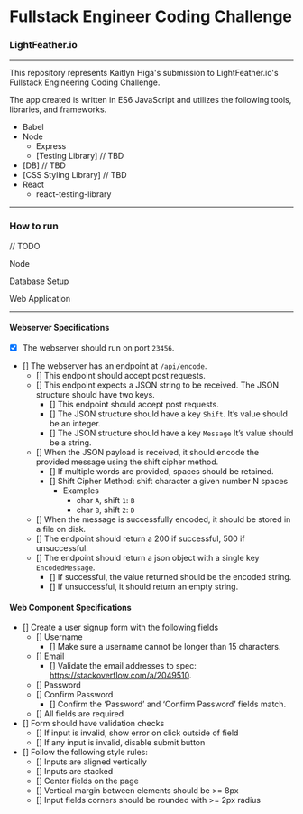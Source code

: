 # Fullstack Engineer Coding Challenge
### LightFeather.io
-----

This repository represents Kaitlyn Higa's submission to LightFeather.io's Fullstack Engineering Coding Challenge.

The app created is written in ES6 JavaScript and utilizes the following tools, libraries, and frameworks.

- Babel
- Node
  - Express
  - [Testing Library] // TBD
- [DB] // TBD
- [CSS Styling Library] // TBD
- React
  - react-testing-library

-----

### How to run

 // TODO

Node

Database Setup

Web Application


-----
#### Webserver Specifications

- [x] The webserver should run on port `23456`.
- [] The webserver has an endpoint at `/api/encode`.
  - [] This endpoint should accept post requests.
  - [] This endpoint expects a JSON string to be received. The JSON structure should have two keys.
    - [] This endpoint should accept post requests.
    - [] The JSON structure should have a key `Shift`. It’s value should be an
    integer.
    - [] The JSON structure should have a key `Message` It’s value should be a
    string.
  - [] When the JSON payload is received, it should encode the provided message
  using the shift cipher method.
    - [] If multiple words are provided, spaces should be retained.
    - [] Shift Cipher Method: shift character a given number N spaces
      - Examples
        - char `A`, shift `1`: `B`  
        - char `B`, shift `2`: `D`
  - [] When the message is successfully encoded, it should be stored in a file on disk.
  - [] The endpoint should return a 200 if successful, 500 if unsuccessful.
  - [] The endpoint should return a json object with a single key `EncodedMessage`.
    - [] If successful, the value returned should be the encoded string.
    - [] If unsuccessful, it should return an empty string.


#### Web Component Specifications
- [] Create a user signup form with the following fields
  - [] Username
    - [] Make sure a username cannot be longer than 15 characters.
  - [] Email
    - [] Validate the email addresses to spec: https://stackoverflow.com/a/2049510.
  - [] Password
  - [] Confirm Password
    - [] Confirm the ‘Password’ and ‘Confirm Password’ fields match.
  - [] All fields are required
- [] Form should have validation checks
  - [] If input is invalid, show error on click outside of field
  - [] If any input is invalid, disable submit button
- [] Follow the following style rules:
  - [] Inputs are aligned vertically
  - [] Inputs are stacked
  - [] Center fields on the page
  - [] Vertical margin between elements should be >= 8px
  - [] Input fields corners should be rounded with >= 2px radius
